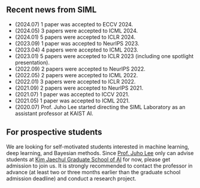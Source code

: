 ## Recent news from SIML

- (2024.07) 1 paper was accepted to ECCV 2024.
- (2024.05) 3 papers were accepted to ICML 2024.
- (2024.01) 5 papers were accepted to ICLR 2024.
- (2023.09) 1 paper was accepted to NeurIPS 2023.
- (2023.04) 4 papers were accepted to ICML 2023.
- (2023.01) 5 papers were accepted to ICLR 2023 (including one spotlight presentation).
- (2022.09) 2 papers were accepted to NeurIPS 2022.
- (2022.05) 2 papers were accepted to ICML 2022.
- (2022.01) 3 papers were accepted to ICLR 2022.
- (2021.09) 2 papers were accepted to NeurIPS 2021.
- (2021.07) 1 paper was accepted to ICCV 2021.
- (2021.05) 1 paper was accepted to ICML 2021.
- (2020.07) Prof. Juho Lee started directing the SIML Laboratory as an assistant professor at KAIST AI.

## For prospective students

We are looking for self-motivated students interested in machine learning, deep learning, and Bayesian methods.
Since [Prof. Juho Lee](https://juho-lee.github.io) only can advise students at [Kim Jaechul Graduate School of AI](https://gsai.kaist.ac.kr) for now, please get admission to join us.
It is strongly recommended to contact the professor in advance (at least two or three months earlier than the graduate school admission deadline) and conduct a research project.
